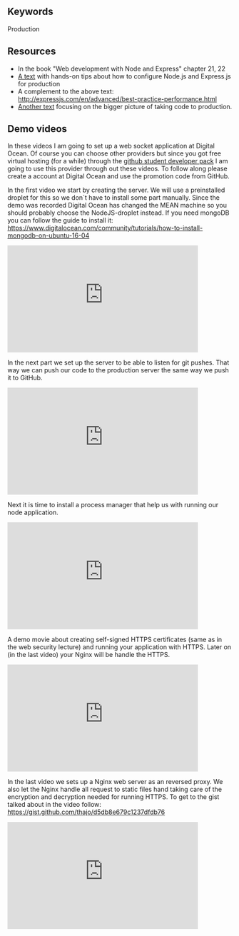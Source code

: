 ## Keywords
Production



## Resources
* In the book "Web development with Node and Express" chapter 21, 22
* [A text](https://github.com/1dv023/syllabus/blob/master/lectures/06/production_nodejs.md) with hands-on tips about how to configure Node.js and Express.js for production
* A complement to the above text: http://expressjs.com/en/advanced/best-practice-performance.html
* [Another text](https://github.com/1dv023/syllabus/blob/master/lectures/06/Production.md) focusing on the bigger picture of taking code to production.

## Demo videos
In these videos I am going to set up a web socket application at Digital Ocean. Of course you can choose other providers but since you got free virtual hosting (for a while) through the [github student developer pack](https://education.github.com/) I am going to use this provider through out these videos. To follow along please create a account at Digital Ocean and use the promotion code from GitHub.

In the first video we start by creating the server. We will use a preinstalled droplet for this so we don´t have to install some part manually. Since the demo was recorded Digital Ocean has changed the MEAN machine so you should probably choose the NodeJS-droplet instead. If you need mongoDB you can follow the guide to install it: https://www.digitalocean.com/community/tutorials/how-to-install-mongodb-on-ubuntu-16-04

<iframe width="427" height="240" src="https://www.youtube.com/embed/OcP1vCh5tRk" frameborder="0" allowfullscreen></iframe>

In the next part we set up the server to be able to listen for git pushes. That way we can push our code to the production server the same way we push it to GitHub.

<iframe width="427" height="240" src="https://www.youtube.com/embed/O0Q55iztjq4" frameborder="0" allowfullscreen></iframe>

Next it is time to install a process manager that help us with running our node application.

<iframe width="427" height="240" src="https://www.youtube.com/embed/lHDv7j2b0Oc" frameborder="0" allowfullscreen></iframe>

A demo movie about creating self-signed HTTPS certificates (same as in the web security lecture) and running your application with HTTPS. Later on (in the last video) your Nginx will be handle the HTTPS.

<iframe width="427" height="240" src="https://www.youtube.com/embed/cfFlZnrco70" frameborder="0" allowfullscreen></iframe>

In the last video we sets up a Nginx web server as an reversed proxy. We also let the Nginx handle all request to static files hand taking care of the encryption and decryption needed for running HTTPS. To get to the gist talked about in the video follow: https://gist.github.com/thajo/d5db8e679c1237dfdb76

<iframe width="427" height="240" src="https://www.youtube.com/embed/OuRhaSQljsc" frameborder="0" allowfullscreen></iframe>
